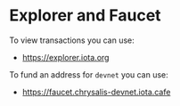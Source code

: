 # Explorer and Faucet

To view transactions you can use:
- https://explorer.iota.org

To fund an address for `devnet` you can use: 
- https://faucet.chrysalis-devnet.iota.cafe
